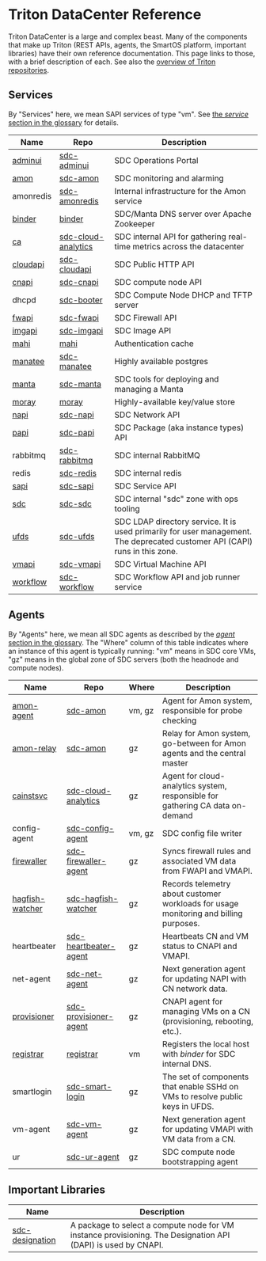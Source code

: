 # Triton DataCenter Reference

Triton DataCenter is a large and complex beast. Many of the components that make
up Triton (REST APIs, agents, the SmartOS platform, important libraries) have
their own reference documentation. This page links to those, with a brief
description of each. See also the [overview of Triton repositories](./repos.md).


## Services

By "Services" here, we mean SAPI services of type "vm". See [the *service*
section in the glossary](./glossary.md#service) for details.

| Name | Repo | Description |
| ---- | ---- | ----------- |
| [adminui](https://docs.joyent.com/private-cloud/install/operations-setup) | [sdc-adminui](https://github.com/joyent/sdc-adminui) | SDC Operations Portal |
| [amon](https://github.com/joyent/sdc-amon/blob/master/docs/index.md) | [sdc-amon](https://github.com/joyent/sdc-amon) | SDC monitoring and alarming |
| amonredis | [sdc-amonredis](https://github.com/joyent/sdc-amonredis) | Internal infrastructure for the Amon service |
| [binder](https://github.com/joyent/binder/blob/master/docs/index.md) | [binder](https://github.com/joyent/binder) | SDC/Manta DNS server over Apache Zookeeper |
| [ca](https://github.com/joyent/sdc-cloud-analytics/blob/master/docs/index.md) | [sdc-cloud-analytics](https://github.com/joyent/sdc-cloud-analytics) | SDC internal API for gathering real-time metrics across the datacenter |
| [cloudapi](https://github.com/joyent/sdc-cloudapi/blob/master/docs/index.md) | [sdc-cloudapi](https://github.com/joyent/sdc-cloudapi) | SDC Public HTTP API |
| [cnapi](https://github.com/joyent/sdc-cnapi/blob/master/docs/index.md) | [sdc-cnapi](https://github.com/joyent/sdc-cnapi) | SDC compute node API |
| dhcpd | [sdc-booter](https://github.com/joyent/sdc-booter) | SDC Compute Node DHCP and TFTP server |
| [fwapi](https://github.com/joyent/sdc-fwapi/blob/master/docs/index.md) | [sdc-fwapi](https://github.com/joyent/sdc-fwapi) | SDC Firewall API |
| [imgapi](https://github.com/joyent/sdc-imgapi/blob/master/docs/index.md) | [sdc-imgapi](https://github.com/joyent/sdc-imgapi) | SDC Image API |
| [mahi](https://github.com/joyent/mahi/blob/master/docs/index.md) | [mahi](https://github.com/joyent/mahi) | Authentication cache |
| [manatee](https://github.com/joyent/manatee/blob/master/docs/user-guide.md) | [sdc-manatee](https://github.com/joyent/sdc-manatee) | Highly available postgres |
| [manta](https://github.com/joyent/sdc-manta/blob/master/docs/index.md) | [sdc-manta](https://github.com/joyent/sdc-manta) | SDC tools for deploying and managing a Manta |
| [moray](https://github.com/joyent/moray/blob/master/docs/index.md) | [moray](https://github.com/joyent/moray) | Highly-available key/value store |
| [napi](https://github.com/joyent/sdc-napi/blob/master/docs/index.md) | [sdc-napi](https://github.com/joyent/sdc-napi) | SDC Network API |
| [papi](https://github.com/joyent/sdc-papi/blob/master/docs/index.md) | [sdc-papi](https://github.com/joyent/sdc-papi) | SDC Package (aka instance types) API |
| rabbitmq | [sdc-rabbitmq](https://github.com/joyent/sdc-rabbitmq) | SDC internal RabbitMQ |
| redis | [sdc-redis](https://github.com/joyent/sdc-redis) | SDC internal redis |
| [sapi](https://github.com/joyent/sdc-sapi/blob/master/docs/index.md) | [sdc-sapi](https://github.com/joyent/sdc-sapi) | SDC Service API |
| [sdc](https://github.com/joyent/sdc-sdc/blob/master/docs/index.md) | [sdc-sdc](https://github.com/joyent/sdc-sdc) | SDC internal "sdc" zone with ops tooling |
| [ufds](https://github.com/joyent/sdc-ufds/blob/master/docs/index.md) | [sdc-ufds](https://github.com/joyent/sdc-ufds) | SDC LDAP directory service. It is used primarily for user management. The deprecated customer API (CAPI) runs in this zone. |
| [vmapi](https://github.com/joyent/sdc-vmapi/blob/master/docs/index.md) | [sdc-vmapi](https://github.com/joyent/sdc-vmapi) | SDC Virtual Machine API |
| [workflow](https://github.com/joyent/sdc-workflow/blob/master/docs/index.md) | [sdc-workflow](https://github.com/joyent/sdc-workflow) | SDC Workflow API and job runner service |

## Agents

By "Agents" here, we mean all SDC agents as described by the [*agent* section in
the glossary](./glossary.md#agent). The "Where" column of this table indicates
where an instance of this agent is typically running: "vm" means in SDC core
VMs, "gz" means in the global zone of SDC servers (both the headnode and
compute nodes).


| Name | Repo | Where | Description |
| ---- | ---- | ----- | ----------- |
| [amon-agent](https://github.com/joyent/sdc-amon/blob/master/docs/index.md) | [sdc-amon](https://github.com/joyent/sdc-amon) | vm, gz | Agent for Amon system, responsible for probe checking |
| [amon-relay](https://github.com/joyent/sdc-amon/blob/master/docs/index.md) | [sdc-amon](https://github.com/joyent/sdc-amon) | gz | Relay for Amon system, go-between for Amon agents and the central master |
| [cainstsvc](https://github.com/joyent/sdc-cloud-analytics/blob/master/docs/index.md) | [sdc-cloud-analytics](https://github.com/joyent/sdc-cloud-analytics) | gz | Agent for cloud-analytics system, responsible for gathering CA data on-demand |
| config-agent | [sdc-config-agent](https://github.com/joyent/sdc-config-agent) | vm, gz | SDC config file writer |
| [firewaller](https://github.com/joyent/sdc-fwapi/blob/master/docs/index.md) | [sdc-firewaller-agent](https://github.com/joyent/sdc-firewaller-agent) | gz | Syncs firewall rules and associated VM data from FWAPI and VMAPI. |
| [hagfish-watcher](https://github.com/joyent/sdc-hagfish-watcher/blob/master/docs/index.md) | [sdc-hagfish-watcher](https://github.com/joyent/sdc-hagfish-watcher) | gz | Records telemetry about customer workloads for usage monitoring and billing purposes. |
| heartbeater | [sdc-heartbeater-agent](https://github.com/joyent/sdc-heartbeater-agent) | gz | Heartbeats CN and VM status to CNAPI and VMAPI. |
| net-agent | [sdc-net-agent](https://github.com/joyent/sdc-net-agent) | gz | Next generation agent for updating NAPI with CN network data. |
| [provisioner](https://github.com/joyent/sdc-provisioner-agent/blob/master/docs/index.md) | [sdc-provisioner-agent](https://github.com/joyent/sdc-provisioner-agent) | gz | CNAPI agent for managing VMs on a CN (provisioning, rebooting, etc.). |
| [registrar](https://github.com/joyent/registrar/blob/master/docs/index.md) | [registrar](https://github.com/joyent/registrar) | vm | Registers the local host with *binder* for SDC internal DNS. |
| smartlogin | [sdc-smart-login](https://github.com/joyent/sdc-smart-login) | gz | The set of components that enable SSHd on VMs to resolve public keys in UFDS. |
| vm-agent | [sdc-vm-agent](https://github.com/joyent/sdc-vm-agent) | gz | Next generation agent for updating VMAPI with VM data from a CN. |
| ur | [sdc-ur-agent](https://github.com/joyent/sdc-ur-agent) | gz | SDC compute node bootstrapping agent |


## Important Libraries

| Name | Description |
| ---- | ----------- |
| [sdc-designation](https://github.com/joyent/sdc-designation/blob/master/docs/index.md) | A package to select a compute node for VM instance provisioning. The Designation API (DAPI) is used by CNAPI. |
